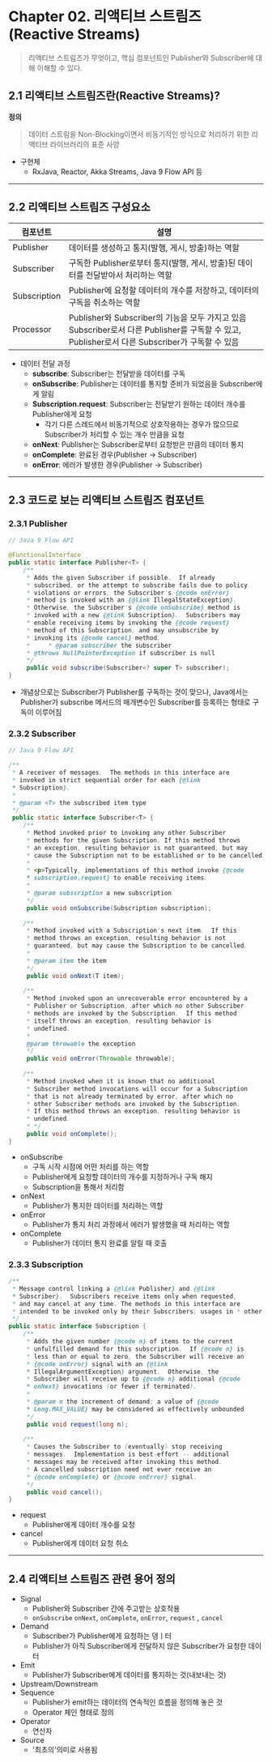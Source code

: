 # Chapter 02. 리액티브 스트림즈(Reactive Streams)
> 리액티브 스트림즈가 무엇이고, 핵심 컴포넌트인 Publisher와 Subscriber에 대해 이해할 수 있다.

## 2.1 리액티브 스트림즈란(Reactive Streams)?

**정의**
> 데이터 스트림을 Non-Blocking이면서 비동기적인 방식으로 처리하기 위한 리액티브 라이브러리의 표준 사양

- 구현체
	- RxJava, Reactor, Akka Streams, Java 9 Flow API 등
---
## 2.2 리액티브 스트림즈 구성요소

| 컴포넌트         | 설명                                                                                                               |
| ------------ | ---------------------------------------------------------------------------------------------------------------- |
| Publisher    | 데이터를 생성하고 통지(발행, 게시, 방출)하는 역할                                                                                    |
| Subscriber   | 구독한 Publisher로부터 통지(발행, 게시, 방출)된 데이터를 전달받아서 처리하는 역할                                                              |
| Subscription | Publisher에 요청할 데이터의 개수를 저장하고, 데이터의 구독을 취소하는 역할                                                                   |
| Processor    | Publisher와 Subscriber의 기능을 모두 가지고 있음<br>Subscriber로서 다른 Publisher를 구독할 수 있고, Publisher로서 다른 Subscriber가 구독할 수 있음 |

- 데이터 전달 과정
	- **subscribe**: Subscriber는 전달받을 데이터를 구독
	- **onSubscribe**: Publisher는 데이터를 통지할 준비가 되었음을 Subscriber에게 알림
	- **Subscription.request**: Subscriber는 전달받기 원하는 데이터 개수를 Publisher에게 요청
		- 각기 다른 스레드에서 비동기적으로 상호작용하는 경우가 많으므로 Subscriber가 처리할 수 있는 개수 만큼을 요청
	- **onNext**: Publisher는 Subscriber로부터 요청받은 만큼의 데이터 통지
	- **onComplete**: 완료된 경우(Publisher -> Subscriber)
	- **onError**: 에러가 발생한 경우(Publisher -> Subscriber)

---
## 2.3 코드로 보는 리액티브 스트림즈 컴포넌트

### 2.3.1 Publisher

```java
// Java 9 Flow API

@FunctionalInterface  
public static interface Publisher<T> {  
    /**  
     * Adds the given Subscriber if possible.  If already     
     * subscribed, or the attempt to subscribe fails due to policy     
     * violations or errors, the Subscriber's {@code onError}  
     * method is invoked with an {@link IllegalStateException}.  
     * Otherwise, the Subscriber's {@code onSubscribe} method is  
     * invoked with a new {@link Subscription}.  Subscribers may  
     * enable receiving items by invoking the {@code request}  
     * method of this Subscription, and may unsubscribe by     
     * invoking its {@code cancel} method.  
     *     * @param subscriber the subscriber  
     * @throws NullPointerException if subscriber is null  
     */    
     public void subscribe(Subscriber<? super T> subscriber);  
}
```
- 개념상으로는 Subscriber가 Publisher를 구독하는 것이 맞으나, Java에서는 Publisher가 subscribe 메서드의 매개변수인 Subscriber를 등록하는 형태로 구독이 이루어짐

### 2.3.2 Subscriber
```java
// Java 9 Flow API

/**  
 * A receiver of messages.  The methods in this interface are 
 * invoked in strict sequential order for each {@link  
 * Subscription}.  
 * 
 * @param <T> the subscribed item type  
 */
 public static interface Subscriber<T> {  
    /**  
     * Method invoked prior to invoking any other Subscriber     
     * methods for the given Subscription. If this method throws     
     * an exception, resulting behavior is not guaranteed, but may     
     * cause the Subscription not to be established or to be cancelled.     
     *     
     * <p>Typically, implementations of this method invoke {@code  
     * subscription.request} to enable receiving items.  
     *     
     * @param subscription a new subscription  
     */    
     public void onSubscribe(Subscription subscription);  
  
    /**  
     * Method invoked with a Subscription's next item.  If this     
     * method throws an exception, resulting behavior is not     
     * guaranteed, but may cause the Subscription to be cancelled.     
     *     
     * @param item the item  
     */    
     public void onNext(T item);  
  
    /**  
     * Method invoked upon an unrecoverable error encountered by a     
     * Publisher or Subscription, after which no other Subscriber     
     * methods are invoked by the Subscription.  If this method     
     * itself throws an exception, resulting behavior is     
     * undefined.     
     *     
	 @param throwable the exception  
     */    
     public void onError(Throwable throwable);  
  
    /**  
     * Method invoked when it is known that no additional     
     * Subscriber method invocations will occur for a Subscription     
     * that is not already terminated by error, after which no     
     * other Subscriber methods are invoked by the Subscription.     
     * If this method throws an exception, resulting behavior is     
     * undefined.     
     * */    
     public void onComplete();  
}
```
- onSubscribe
	- 구독 시작 시점에 어떤 처리를 하는 역할
	- Publisher에게 요청할 데이터의 개수를 지정하거나 구독 해지 
	- Subscription을 통해서 처리함
- onNext
	- Publisher가 통지한 데이터를 처리하는 역할
- onError
	- Publisher가 통지 처리 과정에서 에러가 발생했을 때 처리하는 역할
- onComplete
	- Publisher가 데이터 통지 완료를 알릴 때 호출

### 2.3.3 Subscription
```java
/**  
 * Message control linking a {@link Publisher} and {@link  
 * Subscriber}.  Subscribers receive items only when requested,  
 * and may cancel at any time. The methods in this interface are 
 * intended to be invoked only by their Subscribers; usages in * other contexts have undefined effects. 
 */
public static interface Subscription {  
    /**  
     * Adds the given number {@code n} of items to the current  
     * unfulfilled demand for this subscription.  If {@code n} is  
     * less than or equal to zero, the Subscriber will receive an     
     * {@code onError} signal with an {@link  
     * IllegalArgumentException} argument.  Otherwise, the  
     * Subscriber will receive up to {@code n} additional {@code  
     * onNext} invocations (or fewer if terminated).  
     *     
     * @param n the increment of demand; a value of {@code  
     * Long.MAX_VALUE} may be considered as effectively unbounded  
     */    
     public void request(long n);  
  
    /**  
     * Causes the Subscriber to (eventually) stop receiving     
     * messages.  Implementation is best-effort -- additional     
     * messages may be received after invoking this method.     
     * A cancelled subscription need not ever receive an     
     * {@code onComplete} or {@code onError} signal.  
     */    
     public void cancel();  
}
```

- request
	- Publisher에게 데이터 개수를 요청
- cancel
	- Publisher에게 데이터 요청 취소

---
## 2.4 리액티브 스트림즈 관련 용어 정의

- Signal
	- Publisher와 Subscriber 간에 주고받는 상호작용
	- `onSubscribe` `onNext`, `onComplete`, `onError`, `request` , `cancel`
- Demand
	- Subscriber가 Publisher에게 요청하는 뎅ㅣ터
	- Publisher가 아직 Subscriber에게 전달하지 않은 Subscriber가 요청한 데이터
- Emit
	- Publisher가 Subscriber에게 데이터를 통지하는 것(내보내는 것)
- Upstream/Downstream
- Sequence
	- Publisher가 emit하는 데이터의 연속적인 흐름을 정의해 놓은 것
	- Operator 체인 형태로 정의
- Operator
	- 연산자
- Source
	- '최초의'의미로 사용됨